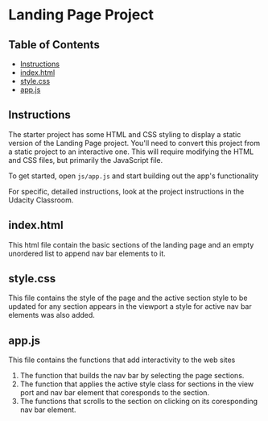 # Landing Page Project

## Table of Contents

* [Instructions](#instructions)
* [index.html](#index.html)
* [style.css](#style.css)
* [app.js](#app.js)

## Instructions

The starter project has some HTML and CSS styling to display a static version of the Landing Page project. You'll need to convert this project from a static project to an interactive one. This will require modifying the HTML and CSS files, but primarily the JavaScript file.

To get started, open `js/app.js` and start building out the app's functionality

For specific, detailed instructions, look at the project instructions in the Udacity Classroom.

## index.html

This html file contain the basic sections of the landing page and an empty unordered list to append nav bar elements to it.

## style.css

This file contains the style of the page and the active section style to be updated for any section appears in the viewport a style for active nav bar
elements was also added.

## app.js

This file contains the functions that add interactivity to the web sites 

1. The function that builds the nav bar by selecting the page sections.
2. The function that applies the active style class for sections in the view port and nav bar element that coresponds to the section.
3. The functions that scrolls to the section on clicking on its coresponding nav bar element.